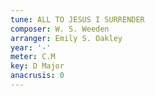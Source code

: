 ```yaml
---
tune: ALL TO JESUS I SURRENDER
composer: W. S. Weeden
arranger: Emily S. Oakley
year: '-'
meter: C.M
key: D Major
anacrusis: 0
---
```

